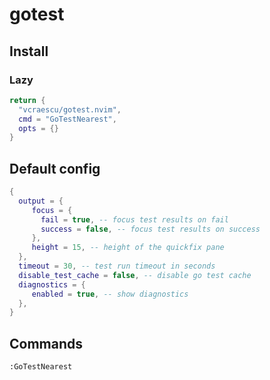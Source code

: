 # gotest

## Install

### Lazy

```lua
return {
  "vcraescu/gotest.nvim",
  cmd = "GoTestNearest",
  opts = {}
}
```

## Default config
```lua
{
  output = {
     focus = {
       fail = true, -- focus test results on fail
       success = false, -- focus test results on success
     },
     height = 15, -- height of the quickfix pane
  },
  timeout = 30, -- test run timeout in seconds
  disable_test_cache = false, -- disable go test cache
  diagnostics = {
     enabled = true, -- show diagnostics
  },
}
```

## Commands

```
:GoTestNearest
```
